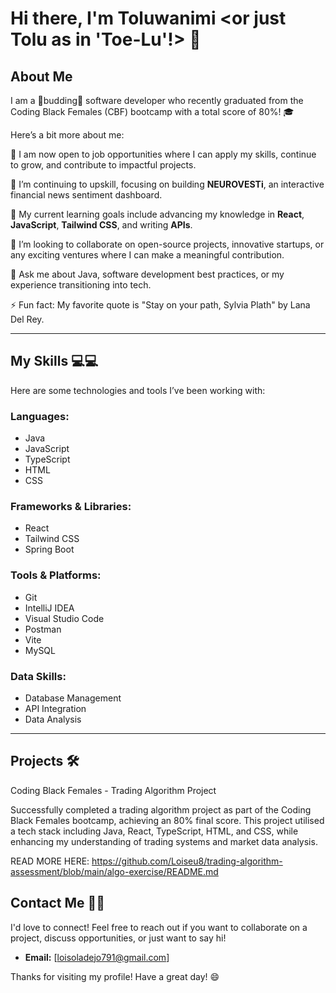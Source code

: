 # Hi there, I'm Toluwanimi <or just Tolu as in 'Toe-Lu'!> 👋

## About Me

I am a 🍄budding🍄 software developer who recently graduated from the Coding Black Females (CBF) bootcamp with a total score of 80%! 🎓

Here’s a bit more about me:

🌟 I am now open to job opportunities where I can apply my skills, continue to grow, and contribute to impactful projects.

🌱 I’m continuing to upskill, focusing on building **NEUROVESTi**, an interactive financial news sentiment dashboard.

🔭 My current learning goals include advancing my knowledge in **React**, **JavaScript**, **Tailwind CSS**, and writing **APIs**.

👯 I’m looking to collaborate on open-source projects, innovative startups, or any exciting ventures where I can make a meaningful contribution.

💬 Ask me about Java, software development best practices, or my experience transitioning into tech.

⚡ Fun fact: My favorite quote is "Stay on your path, Sylvia Plath" by Lana Del Rey.

---

## My Skills 💻💻

Here are some technologies and tools I’ve been working with:

### Languages:
- Java
- JavaScript
- TypeScript
- HTML
- CSS

### Frameworks & Libraries:
- React
- Tailwind CSS
- Spring Boot

### Tools & Platforms:
- Git
- IntelliJ IDEA
- Visual Studio Code
- Postman
- Vite
- MySQL

### Data Skills:
- Database Management
- API Integration
- Data Analysis

---

## Projects 🛠️

Coding Black Females - Trading Algorithm Project

Successfully completed a trading algorithm project as part of the Coding Black Females bootcamp, achieving an 80% final score. This project utilised a tech stack including Java, React, TypeScript, HTML, and CSS, while enhancing my understanding of trading systems and market data analysis.

READ MORE HERE: https://github.com/Loiseu8/trading-algorithm-assessment/blob/main/algo-exercise/README.md

## Contact Me 💌💌

I'd love to connect! Feel free to reach out if you want to collaborate on a project, discuss opportunities, or just want to say hi!

- **Email:** [loisoladejo791@gmail.com]

Thanks for visiting my profile! Have a great day! 😄
